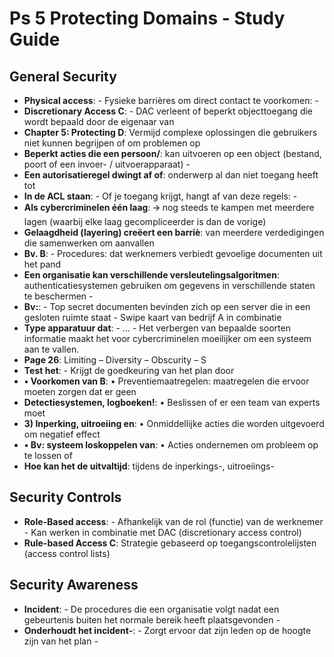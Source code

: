 # Ps 5 Protecting Domains - Study Guide

## General Security
- **Physical access**: - Fysieke barrières om direct contact te voorkomen: -
- **Discretionary Access C**: - DAC verleent of beperkt objecttoegang die wordt bepaald door de eigenaar van
- **Chapter 5: Protecting D**: Vermijd complexe oplossingen die gebruikers niet kunnen begrijpen of om problemen op
- **Beperkt acties die een persoon/**: kan uitvoeren op een object (bestand, poort of een invoer- / uitvoerapparaat) -
- **Een autorisatieregel dwingt af of**: onderwerp al dan niet toegang heeft tot
- **In de ACL staan**: - Of je toegang krijgt, hangt af van deze regels: -
- **Als cybercriminelen één laag**: 🡪 nog steeds te kampen met meerdere lagen (waarbij elke laag gecompliceerder is dan de vorige)
- **Gelaagdheid (layering) creëert een barriè**: van meerdere verdedigingen die samenwerken om aanvallen
- **Bv. B**: - Procedures: dat werknemers verbiedt gevoelige documenten uit het pand
- **Een organisatie kan verschillende versleutelingsalgoritmen**: authenticatiesystemen gebruiken om gegevens in verschillende staten te beschermen -
- **Bv:**: - Top secret documenten bevinden zich op een server die in een gesloten ruimte staat - Swipe kaart van bedrijf A in combinatie
- **Type apparatuur dat**: - … - Het verbergen van bepaalde soorten informatie maakt het voor cybercriminelen moeilijker om een systeem aan te vallen.
- **Page 26**: Limiting – Diversity – Obscurity – S
- **Test het**: - Krijgt de goedkeuring van het plan door
- **• Voorkomen van B**: • Preventiemaatregelen: maatregelen die ervoor moeten zorgen dat er geen
- **Detectiesystemen, logboeken!**: • Beslissen of er een team van experts moet
- **3) Inperking, uitroeiing en**: • Onmiddellijke acties die worden uitgevoerd om negatief effect
- **• Bv: systeem loskoppelen van**: • Acties ondernemen om probleem op te lossen of
- **Hoe kan het de uitvaltijd**: tijdens de inperkings-, uitroeiings-

## Security Controls
- **Role-Based access**: - Afhankelijk van de rol (functie) van de werknemer - Kan werken in combinatie met DAC (discretionary access control)
- **Rule-based Access C**: Strategie gebaseerd op toegangscontrolelijsten (access control lists)

## Security Awareness
- **Incident**: - De procedures die een organisatie volgt nadat een gebeurtenis buiten het normale bereik heeft plaatsgevonden -
- **Onderhoudt het incident-**: - Zorgt ervoor dat zijn leden op de hoogte zijn van het plan -
